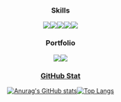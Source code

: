 <div align="center">

### Skills
<img src="https://img.shields.io/badge/C++-00599C?style=flat-square&logo=cplusplus&logoColor=Blue"/><img src="https://img.shields.io/badge/Unreal-0E1128?style=flat-square&logo=unrealengine&logoColor=Blue"/><img src="https://img.shields.io/badge/python-3776AB?style=flat-square&logo=python&logoColor=white"/><img src="https://img.shields.io/badge/git-F05032?style=flat-square&logo=git&logoColor=white"/><img src="https://img.shields.io/badge/github-181717?style=flat-square&logo=github&logoColor=white"/>

### Portfolio
<a href="https://bidullim.tistory.com/"><img src="https://img.shields.io/badge/tistory-000000?style=flat-square&logo=tistory&logoColor=white"/><a href="https://www.youtube.com/@user-ku9yt8zo6z/videos/"><img src="https://img.shields.io/badge/youtube-FF0000?style=flat-square&logo=youtube&logoColor=white"/>

### GitHub Stat
![Anurag's GitHub stats](https://github-readme-stats.vercel.app/api?username=lhb0269&show_icons=true&theme=radical)![Top Langs](https://github-readme-stats.vercel.app/api/top-langs/?username=lhb0269&layout=compact&theme=radical)
</div>
